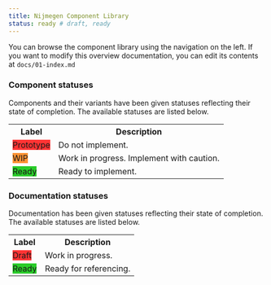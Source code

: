 ```yaml
---
title: Nijmegen Component Library
status: ready # draft, ready
---
```


You can browse the component library using the navigation on the left.
If you want to modify this overview documentation, you can  edit its contents at `docs/01-index.md`

### Component statuses

Components and their variants have been given statuses reflecting their state of completion. The available statuses are listed below.

<table>
<tbody>
<tr>
  <th>Label</th>
  <th>Description</th>
</tr>
<tr>
  <td>
    <div class="Status Status--tag">
      <label class="Status-label" style="background-color: #FF3333; border-color: #FF3333;">Prototype</label>
    </div>
  </td>
  <td>Do not implement.</td>
</tr>
<tr>
  <td>
    <div class="Status Status--tag">
      <label class="Status-label" style="background-color: #FF9233; border-color: #FF9233;">WIP</label>
    </div>
  </td>
  <td>Work in progress. Implement with caution.</td>
</tr>
<tr>
  <td>
    <div class="Status Status--tag">
      <label class="Status-label" style="background-color: #29CC29; border-color: #29CC29;">Ready</label>
    </div>
  </td>
  <td>Ready to implement.</td>
</tr>
</tbody>
</table>


### Documentation statuses

Documentation has been given statuses reflecting their state of completion. The available statuses are listed below.

<table>
<tbody>
<tr>
  <th>Label</th>
  <th>Description</th>
</tr>
<tr>
  <td>
    <div class="Status Status--tag">
      <label class="Status-label" style="background-color: #FF3333; border-color: #FF3333;">Draft</label>
    </div>
  </td>
  <td>Work in progress.</td>
</tr>
<tr>
  <td>
    <div class="Status Status--tag">
      <label class="Status-label" style="background-color: #29CC29; border-color: #29CC29;">Ready</label>
    </div>
  </td>
  <td>Ready for referencing.</td>
</tr>
</tbody>
</table>